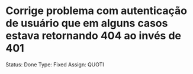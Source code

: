 # Corrige problema com autenticação de usuário que em alguns casos estava retornando 404 ao invés de 401

Status: Done
Type: Fixed
Assign: QUOTI